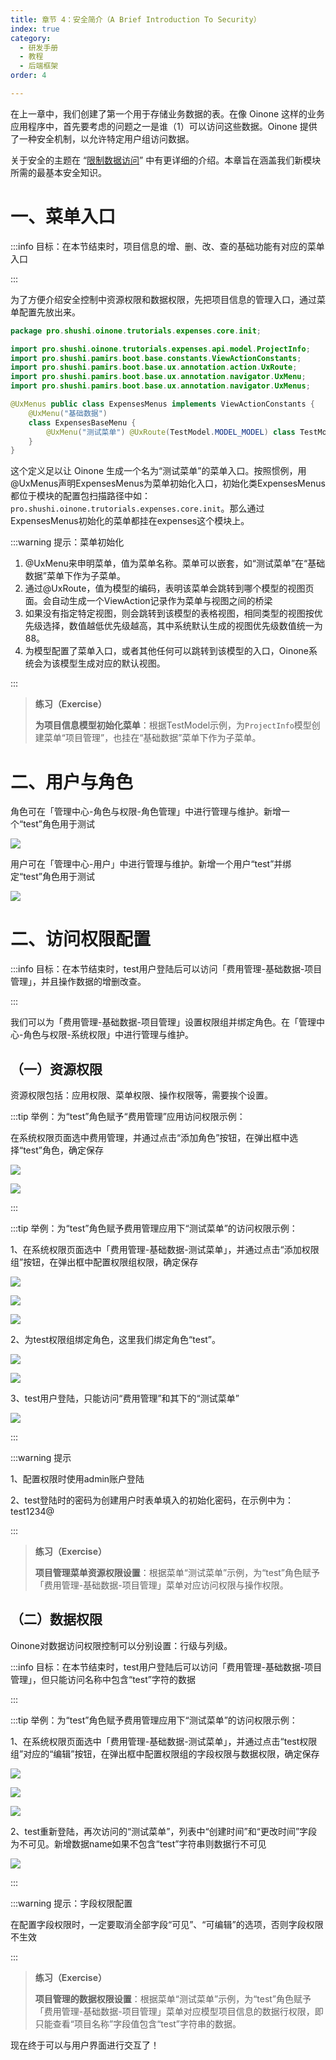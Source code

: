 ```yaml
---
title: 章节 4：安全简介（A Brief Introduction To Security）
index: true
category:
  - 研发手册
  - 教程
  - 后端框架
order: 4

---
```

在上一章中，我们创建了第一个用于存储业务数据的表。在像 Oinone 这样的业务应用程序中，首先要考虑的问题之一是谁（1）可以访问这些数据。Oinone 提供了一种安全机制，以允许特定用户组访问数据。

关于安全的主题在 “[限制数据访问](/zh-cn/DevManual/Tutorials/restrict-access-to-data.md)” 中有更详细的介绍。本章旨在涵盖我们新模块所需的最基本安全知识。

# 一、菜单入口
:::info 目标：在本节结束时，项目信息的增、删、改、查的基础功能有对应的菜单入口

:::

为了方便介绍安全控制中资源权限和数据权限，先把项目信息的管理入口，通过菜单配置先放出来。

```java
package pro.shushi.oinone.trutorials.expenses.core.init;

import pro.shushi.oinone.trutorials.expenses.api.model.ProjectInfo;
import pro.shushi.pamirs.boot.base.constants.ViewActionConstants;
import pro.shushi.pamirs.boot.base.ux.annotation.action.UxRoute;
import pro.shushi.pamirs.boot.base.ux.annotation.navigator.UxMenu;
import pro.shushi.pamirs.boot.base.ux.annotation.navigator.UxMenus;

@UxMenus public class ExpensesMenus implements ViewActionConstants {
    @UxMenu("基础数据")
    class ExpensesBaseMenu {
        @UxMenu("测试菜单") @UxRoute(TestModel.MODEL_MODEL) class TestModelMenu { }
    }
}
```

这个定义足以让 Oinone 生成一个名为“测试菜单”的菜单入口。按照惯例，用@UxMenus声明ExpensesMenus为菜单初始化入口，初始化类ExpensesMenus都位于模块的配置包扫描路径中如： `pro.shushi.oinone.trutorials.expenses.core.init`。那么通过ExpensesMenus初始化的菜单都挂在expenses这个模块上。

:::warning 提示：菜单初始化

1. @UxMenu来申明菜单，值为菜单名称。菜单可以嵌套，如“测试菜单”在“基础数据”菜单下作为子菜单。
2. 通过@UxRoute，值为模型的编码，表明该菜单会跳转到哪个模型的视图页面。会自动生成一个ViewAction记录作为菜单与视图之间的桥梁
3. 如果没有指定特定视图，则会跳转到该模型的表格视图，相同类型的视图按优先级选择，数值越低优先级越高，其中系统默认生成的视图优先级数值统一为88。
4. 为模型配置了菜单入口，或者其他任何可以跳转到该模型的入口，Oinone系统会为该模型生成对应的默认视图。

:::

> **练习（Exercise）**
>
> **为项目信息模型初始化菜单**：根据TestModel示例，为`ProjectInfo`模型创建菜单“项目管理”，也挂在“基础数据”菜单下作为子菜单。
>

# 二、用户与角色
角色可在「管理中心-角色与权限-角色管理」中进行管理与维护。新增一个“test”角色用于测试

![](https://oinone-jar.oss-cn-zhangjiakou.aliyuncs.com/welcome-document/Development/Tutorial/BackendFramework/chapter-4/user1.png)

用户可在「管理中心-用户」中进行管理与维护。新增一个用户“test”并绑定“test”角色用于测试

![](https://oinone-jar.oss-cn-zhangjiakou.aliyuncs.com/welcome-document/Development/Tutorial/BackendFramework/chapter-4/user2.png)

# 二、访问权限配置
:::info 目标：在本节结束时，test用户登陆后可以访问「费用管理-基础数据-项目管理」，并且操作数据的增删改查。

:::

我们可以为「费用管理-基础数据-项目管理」设置权限组并绑定角色。在「管理中心-角色与权限-系统权限」中进行管理与维护。

## （一）资源权限
资源权限包括：应用权限、菜单权限、操作权限等，需要挨个设置。

:::tip 举例：为“test”角色赋予“费用管理”应用访问权限示例：

在系统权限页面选中费用管理，并通过点击“添加角色”按钮，在弹出框中选择“test”角色，确定保存

![](https://oinone-jar.oss-cn-zhangjiakou.aliyuncs.com/welcome-document/Development/Tutorial/BackendFramework/chapter-4/tip1-1.png)

![](https://oinone-jar.oss-cn-zhangjiakou.aliyuncs.com/welcome-document/Development/Tutorial/BackendFramework/chapter-4/tip1-2.png)

:::

:::tip 举例：为“test”角色赋予费用管理应用下“测试菜单”的访问权限示例：

1、在系统权限页面选中「费用管理-基础数据-测试菜单」，并通过点击“添加权限组”按钮，在弹出框中配置权限组权限，确定保存

![](https://oinone-jar.oss-cn-zhangjiakou.aliyuncs.com/welcome-document/Development/Tutorial/BackendFramework/chapter-4/tip2-1-1.png)

![](https://oinone-jar.oss-cn-zhangjiakou.aliyuncs.com/welcome-document/Development/Tutorial/BackendFramework/chapter-4/tip2-1-2.png)

![](https://oinone-jar.oss-cn-zhangjiakou.aliyuncs.com/welcome-document/Development/Tutorial/BackendFramework/chapter-4/tip2-1-3.png)

2、为test权限组绑定角色，这里我们绑定角色“test”。

![](https://oinone-jar.oss-cn-zhangjiakou.aliyuncs.com/welcome-document/Development/Tutorial/BackendFramework/chapter-4/tip2-2-1.png)

![](https://oinone-jar.oss-cn-zhangjiakou.aliyuncs.com/welcome-document/Development/Tutorial/BackendFramework/chapter-4/tip2-2-2.png)

3、test用户登陆，只能访问“费用管理”和其下的“测试菜单”

![](https://oinone-jar.oss-cn-zhangjiakou.aliyuncs.com/welcome-document/Development/Tutorial/BackendFramework/chapter-4/tip2-3.png)

:::

:::warning 提示

1、配置权限时使用admin账户登陆

2、test登陆时的密码为创建用户时表单填入的初始化密码，在示例中为：test1234@

:::

> **练习（Exercise）**
>
> **项目管理菜单资源权限设置**：根据菜单“测试菜单”示例，为“test”角色赋予「费用管理-基础数据-项目管理」菜单对应访问权限与操作权限。
>

## （二）数据权限
Oinone对数据访问权限控制可以分别设置：行级与列级。

:::info 目标：在本节结束时，test用户登陆后可以访问「费用管理-基础数据-项目管理」，但只能访问名称中包含“test”字符的数据

:::

:::tip 举例：为“test”角色赋予费用管理应用下“测试菜单”的访问权限示例：

1、在系统权限页面选中「费用管理-基础数据-测试菜单」，并通过点击“test权限组”对应的“编辑”按钮，在弹出框中配置权限组的字段权限与数据权限，确定保存

![](https://oinone-jar.oss-cn-zhangjiakou.aliyuncs.com/welcome-document/Development/Tutorial/BackendFramework/chapter-4/tip3-1-1.png)

![](https://oinone-jar.oss-cn-zhangjiakou.aliyuncs.com/welcome-document/Development/Tutorial/BackendFramework/chapter-4/tip3-1-2.png)

![](https://oinone-jar.oss-cn-zhangjiakou.aliyuncs.com/welcome-document/Development/Tutorial/BackendFramework/chapter-4/tip3-1-3.png)

2、test重新登陆，再次访问的“测试菜单”，列表中“创建时间”和“更改时间”字段为不可见。新增数据name如果不包含“test”字符串则数据行不可见

![](https://oinone-jar.oss-cn-zhangjiakou.aliyuncs.com/welcome-document/Development/Tutorial/BackendFramework/chapter-4/tip3-2.png)

:::

:::warning 提示：字段权限配置

在配置字段权限时，一定要取消全部字段“可见”、“可编辑”的选项，否则字段权限不生效

:::

> **练习（Exercise）**
>
> **项目管理的数据权限设置**：根据菜单“测试菜单”示例，为“test”角色赋予「费用管理-基础数据-项目管理」菜单对应模型项目信息的数据行权限，即只能查看“项目名称”字段值包含“test”字符串的数据。
>



现在终于可以与用户界面进行交互了！

